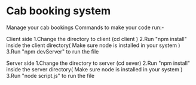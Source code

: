 # Cab booking system

Manage your cab bookings
Commands to make your code run:-

Client side
1.Change the directory to client (cd client )
2.Run "npm install" inside the client directory( Make sure node is installed in your system )
3.Run "npm devServer" to run the file

Server side
1.Change the directory to server (cd sever)
2.Run "npm install" inside the server directory( Make sure node is installed in your system )
3.Run "node script.js" to run the file
